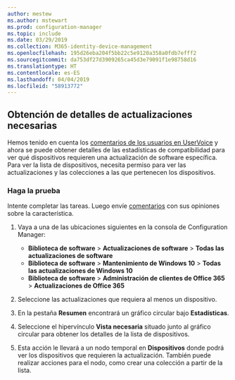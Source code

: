 ```yaml
---
author: mestew
ms.author: mstewart
ms.prod: configuration-manager
ms.topic: include
ms.date: 03/29/2019
ms.collection: M365-identity-device-management
ms.openlocfilehash: 195d26eba204f5bb22c5e9120a358a0fdb7efff2
ms.sourcegitcommit: da753df27d3909265ca45d3e79091f1e98758d16
ms.translationtype: HT
ms.contentlocale: es-ES
ms.lasthandoff: 04/04/2019
ms.locfileid: "58913772"
---
```

## <a name="bkmk_req-updates"></a> Obtención de detalles de actualizaciones necesarias

<!--4224414-->

Hemos tenido en cuenta los [comentarios de los usuarios en UserVoice](https://configurationmanager.uservoice.com/forums/300492-ideas/suggestions/19765630-show-machines-within-console-that-require-updates) y ahora se puede obtener detalles de las estadísticas de compatibilidad para ver qué dispositivos requieren una actualización de software específica. Para ver la lista de dispositivos, necesita permiso para ver las actualizaciones y las colecciones a las que pertenecen los dispositivos.  

### <a name="try-it-out"></a>Haga la prueba

Intente completar las tareas. Luego envíe [comentarios](/sccm/core/understand/find-help#product-feedback) con sus opiniones sobre la característica.

1. Vaya a una de las ubicaciones siguientes en la consola de Configuration Manager:

   - **Biblioteca de software** > **Actualizaciones de software** > **Todas las actualizaciones de software**
   - **Biblioteca de software** > **Mantenimiento de Windows 10** > **Todas las actualizaciones de Windows 10**
   - **Biblioteca de software** > **Administración de clientes de Office 365** > **Actualizaciones de Office 365**

1. Seleccione las actualizaciones que requiera al menos un dispositivo.
1. En la pestaña **Resumen** encontrará un gráfico circular bajo **Estadísticas**.
1. Seleccione el hipervínculo **Vista necesaria** situado junto al gráfico circular para obtener los detalles de la lista de dispositivos.
1. Esta acción le llevará a un nodo temporal en **Dispositivos** donde podrá ver los dispositivos que requieren la actualización. También puede realizar acciones para el nodo, como crear una colección a partir de la lista.

